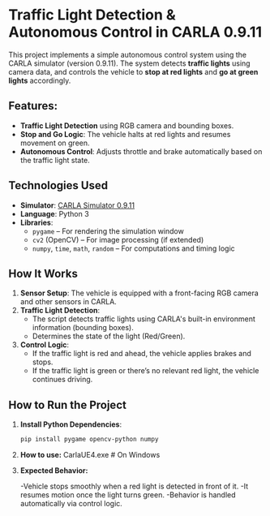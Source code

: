 # Traffic Light Detection & Autonomous Control in CARLA 0.9.11

This project implements a simple autonomous control system using the CARLA simulator (version 0.9.11). The system detects **traffic lights** using camera data, and controls the vehicle to **stop at red lights** and **go at green lights** accordingly.

## Features:

-  **Traffic Light Detection** using RGB camera and bounding boxes.
-  **Stop and Go Logic**: The vehicle halts at red lights and resumes movement on green.
-  **Autonomous Control**: Adjusts throttle and brake automatically based on the traffic light state.

## Technologies Used

- **Simulator**: [CARLA Simulator 0.9.11](https://github.com/carla-simulator/carla)
- **Language**: Python 3
- **Libraries**:
  - `pygame` – For rendering the simulation window
  - `cv2` (OpenCV) – For image processing (if extended)
  - `numpy`, `time`, `math`, `random` – For computations and timing logic


## How It Works

1. **Sensor Setup**: The vehicle is equipped with a front-facing RGB camera and other sensors in CARLA.
2. **Traffic Light Detection**:
   - The script detects traffic lights using CARLA's built-in environment information (bounding boxes).
   - Determines the state of the light (Red/Green).
3. **Control Logic**:
   - If the traffic light is red and ahead, the vehicle applies brakes and stops.
   - If the traffic light is green or there’s no relevant red light, the vehicle continues driving.

##  How to Run the Project

1. **Install Python Dependencies**:
   ```bash
   pip install pygame opencv-python numpy
2. **How to use:**
CarlaUE4.exe    # On Windows
3. **Expected Behavior:**

    -Vehicle stops smoothly when a red light is detected in front of it.
    -It resumes motion once the light turns green.
    -Behavior is handled automatically via control logic.

